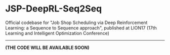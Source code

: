 # JSP-DeepRL-Seq2Seq
Official codebase for "Job Shop Scheduling via Deep Reinforcement Learning: a Sequence to Sequence approach", published at LION17 (17th Learning and Intelligent Optimization Conference)

---

**(THE CODE WILL BE AVAILABLE SOON)**
